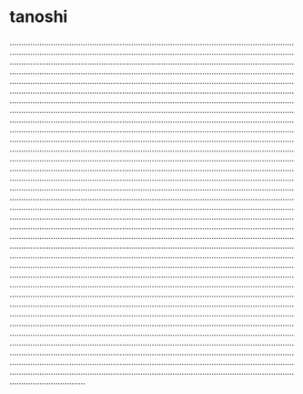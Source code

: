 # tanoshi

.....................................................................................................................................................................................................................................................................................................................................................................................................................................................................................................................................................................................................................................................................................................................................................................................................................................................................................................................................................................................................................................................................................................................................................................................................................................................................................................................................................................................................................................................................................................................................................................................................................................................................................................................................................................................................................................................................................................................................................................................................................................................................................................................................................................................................................................................................................................................................................................................................................................................................................................................................................................................................................................................................................................................................................................................................................................................................................................................................................................................................................................................................................................................................................................................................................................................................................................................................................................................................................................................................................................................................................................................................................................................................................................................................................................................................................................................................................................................................................................................................................................................................................................................................................................................................................................................................................................................................................................................................................................................................................................................................................